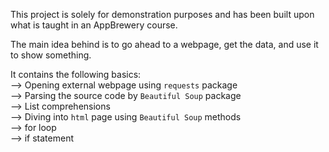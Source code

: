 This project is solely for demonstration purposes and has been built upon what is taught in an AppBrewery course.

The main idea behind is to go ahead to a webpage, get the data, and use it to show something.

It contains the following basics:\
--> Opening external webpage using ```requests``` package\
--> Parsing the source code by ```Beautiful Soup``` package\
--> List comprehensions\
--> Diving into ```html``` page using ```Beautiful Soup``` methods\
--> for loop\
--> if statement

